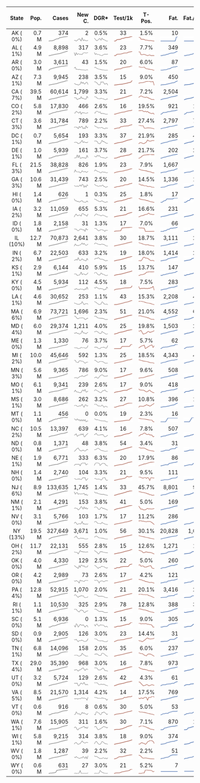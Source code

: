
<!-- Building Table Time:  2020-05-08T18:36:07.335806 -->


| State | Pop. | Cases | New C. | DGR* | Test/1k | T-Pos. | Fat. | Fat./1M  | CFR* |  GF* | GF-14day | Dbl.Days | CDD | As-Of Date | 
| :---: | ---: | ---: | ---: | :---: | :---: | :---: | ---: | ---:  | :---: |  :---: | :---: | :---: | ---: | :---: | 
| AK ( 0%)  | 0.7 M  | 374 <br><img src="/assets/images/covid/sparklines/AK_img_positive_20200508_1588977367.png"> | 2 <br><img src="/assets/images/covid/sparklines/AK_img_positiveIncrease_20200508_1588977367.png"> | 0.5% <br><img src="/assets/images/covid/sparklines/AK_img_dgr_4_20200508_1588977367.png"> | 33 <br><img src="/assets/images/covid/sparklines/AK_img_total_test_per_1k_20200508_1588977367.png"> | 1.5% <br><img src="/assets/images/covid/sparklines/AK_img_test_positivity_20200508_1588977368.png"> | 10 <br><img src="/assets/images/covid/sparklines/AK_img_death_20200508_1588977368.png"> | 14 <br><img src="/assets/images/covid/sparklines/AK_img_death_20200508_1588977368.png">  | 2.6% <br><img src="/assets/images/covid/sparklines/AK_img_cfr_4_20200508_1588977369.png"> |  1.4 <br><img src="/assets/images/covid/sparklines/AK_img_gfac_4_20200508_1588977368.png"> | 13.7 <br><img src="/assets/images/covid/sparklines/AK_img_gfac_14sum_20200508_1588977368.png"> | 143 <br><img src="/assets/images/covid/sparklines/AK_img_doubling_days_20200508_1588977368.png"> | 6   | 07-May | 
| AL ( 1%)  | 4.9 M  | 8,898 <br><img src="/assets/images/covid/sparklines/AL_img_positive_20200508_1588977369.png"> | 317 <br><img src="/assets/images/covid/sparklines/AL_img_positiveIncrease_20200508_1588977369.png"> | 3.6% <br><img src="/assets/images/covid/sparklines/AL_img_dgr_4_20200508_1588977369.png"> | 23 <br><img src="/assets/images/covid/sparklines/AL_img_total_test_per_1k_20200508_1588977369.png"> | 7.7% <br><img src="/assets/images/covid/sparklines/AL_img_test_positivity_20200508_1588977370.png"> | 349 <br><img src="/assets/images/covid/sparklines/AL_img_death_20200508_1588977370.png"> | 71 <br><img src="/assets/images/covid/sparklines/AL_img_death_20200508_1588977370.png">  | 3.9% <br><img src="/assets/images/covid/sparklines/AL_img_cfr_4_20200508_1588977371.png"> |  1.1 <br><img src="/assets/images/covid/sparklines/AL_img_gfac_4_20200508_1588977370.png"> | 18.9 <br><img src="/assets/images/covid/sparklines/AL_img_gfac_14sum_20200508_1588977370.png"> | 19 <br><img src="/assets/images/covid/sparklines/AL_img_doubling_days_20200508_1588977370.png"> | 0   | 07-May | 
| AR ( 0%)  | 3.0 M  | 3,611 <br><img src="/assets/images/covid/sparklines/AR_img_positive_20200508_1588977371.png"> | 43 <br><img src="/assets/images/covid/sparklines/AR_img_positiveIncrease_20200508_1588977371.png"> | 1.5% <br><img src="/assets/images/covid/sparklines/AR_img_dgr_4_20200508_1588977371.png"> | 20 <br><img src="/assets/images/covid/sparklines/AR_img_total_test_per_1k_20200508_1588977371.png"> | 6.0% <br><img src="/assets/images/covid/sparklines/AR_img_test_positivity_20200508_1588977372.png"> | 87 <br><img src="/assets/images/covid/sparklines/AR_img_death_20200508_1588977372.png"> | 29 <br><img src="/assets/images/covid/sparklines/AR_img_death_20200508_1588977372.png">  | 2.3% <br><img src="/assets/images/covid/sparklines/AR_img_cfr_4_20200508_1588977373.png"> |  1.1 <br><img src="/assets/images/covid/sparklines/AR_img_gfac_4_20200508_1588977372.png"> | 15.8 <br><img src="/assets/images/covid/sparklines/AR_img_gfac_14sum_20200508_1588977372.png"> | 48 <br><img src="/assets/images/covid/sparklines/AR_img_doubling_days_20200508_1588977373.png"> | 1   | 07-May | 
| AZ ( 1%)  | 7.3 M  | 9,945 <br><img src="/assets/images/covid/sparklines/AZ_img_positive_20200508_1588977373.png"> | 238 <br><img src="/assets/images/covid/sparklines/AZ_img_positiveIncrease_20200508_1588977373.png"> | 3.5% <br><img src="/assets/images/covid/sparklines/AZ_img_dgr_4_20200508_1588977373.png"> | 15 <br><img src="/assets/images/covid/sparklines/AZ_img_total_test_per_1k_20200508_1588977374.png"> | 9.0% <br><img src="/assets/images/covid/sparklines/AZ_img_test_positivity_20200508_1588977374.png"> | 450 <br><img src="/assets/images/covid/sparklines/AZ_img_death_20200508_1588977374.png"> | 62 <br><img src="/assets/images/covid/sparklines/AZ_img_death_20200508_1588977374.png">  | 4.4% <br><img src="/assets/images/covid/sparklines/AZ_img_cfr_4_20200508_1588977375.png"> |  0.9 <br><img src="/assets/images/covid/sparklines/AZ_img_gfac_4_20200508_1588977374.png"> | 14.9 <br><img src="/assets/images/covid/sparklines/AZ_img_gfac_14sum_20200508_1588977374.png"> | 20 <br><img src="/assets/images/covid/sparklines/AZ_img_doubling_days_20200508_1588977375.png"> | 1   | 07-May | 
| CA ( 7%)  | 39.5 M  | 60,614 <br><img src="/assets/images/covid/sparklines/CA_img_positive_20200508_1588977375.png"> | 1,799 <br><img src="/assets/images/covid/sparklines/CA_img_positiveIncrease_20200508_1588977375.png"> | 3.3% <br><img src="/assets/images/covid/sparklines/CA_img_dgr_4_20200508_1588977376.png"> | 21 <br><img src="/assets/images/covid/sparklines/CA_img_total_test_per_1k_20200508_1588977376.png"> | 7.2% <br><img src="/assets/images/covid/sparklines/CA_img_test_positivity_20200508_1588977376.png"> | 2,504 <br><img src="/assets/images/covid/sparklines/CA_img_death_20200508_1588977376.png"> | 63 <br><img src="/assets/images/covid/sparklines/CA_img_death_20200508_1588977376.png">  | 4.1% <br><img src="/assets/images/covid/sparklines/CA_img_cfr_4_20200508_1588977388.png"> |  1.1 <br><img src="/assets/images/covid/sparklines/CA_img_gfac_4_20200508_1588977376.png"> | 15.0 <br><img src="/assets/images/covid/sparklines/CA_img_gfac_14sum_20200508_1588977388.png"> | 21 <br><img src="/assets/images/covid/sparklines/CA_img_doubling_days_20200508_1588977388.png"> | 1   | 07-May | 
| CO ( 2%)  | 5.8 M  | 17,830 <br><img src="/assets/images/covid/sparklines/CO_img_positive_20200508_1588977388.png"> | 466 <br><img src="/assets/images/covid/sparklines/CO_img_positiveIncrease_20200508_1588977389.png"> | 2.6% <br><img src="/assets/images/covid/sparklines/CO_img_dgr_4_20200508_1588977389.png"> | 16 <br><img src="/assets/images/covid/sparklines/CO_img_total_test_per_1k_20200508_1588977389.png"> | 19.5% <br><img src="/assets/images/covid/sparklines/CO_img_test_positivity_20200508_1588977389.png"> | 921 <br><img src="/assets/images/covid/sparklines/CO_img_death_20200508_1588977389.png"> | 160 <br><img src="/assets/images/covid/sparklines/CO_img_death_20200508_1588977389.png">  | 5.1% <br><img src="/assets/images/covid/sparklines/CO_img_cfr_4_20200508_1588977390.png"> |  1.5 <br><img src="/assets/images/covid/sparklines/CO_img_gfac_4_20200508_1588977390.png"> | 36.5 <br><img src="/assets/images/covid/sparklines/CO_img_gfac_14sum_20200508_1588977390.png"> | 27 <br><img src="/assets/images/covid/sparklines/CO_img_doubling_days_20200508_1588977390.png"> | 0   | 06-May | 
| CT ( 3%)  | 3.6 M  | 31,784 <br><img src="/assets/images/covid/sparklines/CT_img_positive_20200508_1588977391.png"> | 789 <br><img src="/assets/images/covid/sparklines/CT_img_positiveIncrease_20200508_1588977391.png"> | 2.2% <br><img src="/assets/images/covid/sparklines/CT_img_dgr_4_20200508_1588977391.png"> | 33 <br><img src="/assets/images/covid/sparklines/CT_img_total_test_per_1k_20200508_1588977391.png"> | 27.4% <br><img src="/assets/images/covid/sparklines/CT_img_test_positivity_20200508_1588977391.png"> | 2,797 <br><img src="/assets/images/covid/sparklines/CT_img_death_20200508_1588977392.png"> | 785 <br><img src="/assets/images/covid/sparklines/CT_img_death_20200508_1588977392.png">  | 8.7% <br><img src="/assets/images/covid/sparklines/CT_img_cfr_4_20200508_1588977393.png"> |  1.2 <br><img src="/assets/images/covid/sparklines/CT_img_gfac_4_20200508_1588977392.png"> | 11.5 <br><img src="/assets/images/covid/sparklines/CT_img_gfac_14sum_20200508_1588977392.png"> | 31 <br><img src="/assets/images/covid/sparklines/CT_img_doubling_days_20200508_1588977392.png"> | 0   | 07-May | 
| DC ( 1%)  | 0.7 M  | 5,654 <br><img src="/assets/images/covid/sparklines/DC_img_positive_20200508_1588977393.png"> | 193 <br><img src="/assets/images/covid/sparklines/DC_img_positiveIncrease_20200508_1588977393.png"> | 3.3% <br><img src="/assets/images/covid/sparklines/DC_img_dgr_4_20200508_1588977393.png"> | 37 <br><img src="/assets/images/covid/sparklines/DC_img_total_test_per_1k_20200508_1588977393.png"> | 21.9% <br><img src="/assets/images/covid/sparklines/DC_img_test_positivity_20200508_1588977393.png"> | 285 <br><img src="/assets/images/covid/sparklines/DC_img_death_20200508_1588977394.png"> | 404 <br><img src="/assets/images/covid/sparklines/DC_img_death_20200508_1588977394.png">  | 5.0% <br><img src="/assets/images/covid/sparklines/DC_img_cfr_4_20200508_1588977394.png"> |  1.1 <br><img src="/assets/images/covid/sparklines/DC_img_gfac_4_20200508_1588977394.png"> | 15.8 <br><img src="/assets/images/covid/sparklines/DC_img_gfac_14sum_20200508_1588977394.png"> | 21 <br><img src="/assets/images/covid/sparklines/DC_img_doubling_days_20200508_1588977394.png"> | 0   | 06-May | 
| DE ( 1%)  | 1.0 M  | 5,939 <br><img src="/assets/images/covid/sparklines/DE_img_positive_20200508_1588977395.png"> | 161 <br><img src="/assets/images/covid/sparklines/DE_img_positiveIncrease_20200508_1588977395.png"> | 3.7% <br><img src="/assets/images/covid/sparklines/DE_img_dgr_4_20200508_1588977395.png"> | 28 <br><img src="/assets/images/covid/sparklines/DE_img_total_test_per_1k_20200508_1588977395.png"> | 21.7% <br><img src="/assets/images/covid/sparklines/DE_img_test_positivity_20200508_1588977395.png"> | 202 <br><img src="/assets/images/covid/sparklines/DE_img_death_20200508_1588977395.png"> | 207 <br><img src="/assets/images/covid/sparklines/DE_img_death_20200508_1588977395.png">  | 3.4% <br><img src="/assets/images/covid/sparklines/DE_img_cfr_4_20200508_1588977396.png"> |  1.7 <br><img src="/assets/images/covid/sparklines/DE_img_gfac_4_20200508_1588977396.png"> | 20.3 <br><img src="/assets/images/covid/sparklines/DE_img_gfac_14sum_20200508_1588977396.png"> | 19 <br><img src="/assets/images/covid/sparklines/DE_img_doubling_days_20200508_1588977396.png"> | 1   | 06-May | 
| FL ( 3%)  | 21.5 M  | 38,828 <br><img src="/assets/images/covid/sparklines/FL_img_positive_20200508_1588977397.png"> | 826 <br><img src="/assets/images/covid/sparklines/FL_img_positiveIncrease_20200508_1588977397.png"> | 1.9% <br><img src="/assets/images/covid/sparklines/FL_img_dgr_4_20200508_1588977397.png"> | 23 <br><img src="/assets/images/covid/sparklines/FL_img_total_test_per_1k_20200508_1588977397.png"> | 7.9% <br><img src="/assets/images/covid/sparklines/FL_img_test_positivity_20200508_1588977397.png"> | 1,667 <br><img src="/assets/images/covid/sparklines/FL_img_death_20200508_1588977397.png"> | 78 <br><img src="/assets/images/covid/sparklines/FL_img_death_20200508_1588977397.png">  | 4.2% <br><img src="/assets/images/covid/sparklines/FL_img_cfr_4_20200508_1588977398.png"> |  1.2 <br><img src="/assets/images/covid/sparklines/FL_img_gfac_4_20200508_1588977398.png"> | 15.8 <br><img src="/assets/images/covid/sparklines/FL_img_gfac_14sum_20200508_1588977398.png"> | 37 <br><img src="/assets/images/covid/sparklines/FL_img_doubling_days_20200508_1588977398.png"> | 0   | 07-May | 
| GA ( 3%)  | 10.6 M  | 31,439 <br><img src="/assets/images/covid/sparklines/GA_img_positive_20200508_1588977399.png"> | 743 <br><img src="/assets/images/covid/sparklines/GA_img_positiveIncrease_20200508_1588977399.png"> | 2.5% <br><img src="/assets/images/covid/sparklines/GA_img_dgr_4_20200508_1588977399.png"> | 20 <br><img src="/assets/images/covid/sparklines/GA_img_total_test_per_1k_20200508_1588977399.png"> | 14.5% <br><img src="/assets/images/covid/sparklines/GA_img_test_positivity_20200508_1588977399.png"> | 1,336 <br><img src="/assets/images/covid/sparklines/GA_img_death_20200508_1588977399.png"> | 126 <br><img src="/assets/images/covid/sparklines/GA_img_death_20200508_1588977399.png">  | 4.2% <br><img src="/assets/images/covid/sparklines/GA_img_cfr_4_20200508_1588977400.png"> |  1.4 <br><img src="/assets/images/covid/sparklines/GA_img_gfac_4_20200508_1588977400.png"> | 16.3 <br><img src="/assets/images/covid/sparklines/GA_img_gfac_14sum_20200508_1588977400.png"> | 28 <br><img src="/assets/images/covid/sparklines/GA_img_doubling_days_20200508_1588977400.png"> | 1   | 07-May | 
| HI ( 0%)  | 1.4 M  | 626 <br><img src="/assets/images/covid/sparklines/HI_img_positive_20200508_1588977401.png"> | 1 <br><img src="/assets/images/covid/sparklines/HI_img_positiveIncrease_20200508_1588977401.png"> | 0.3% <br><img src="/assets/images/covid/sparklines/HI_img_dgr_4_20200508_1588977401.png"> | 25 <br><img src="/assets/images/covid/sparklines/HI_img_total_test_per_1k_20200508_1588977401.png"> | 1.8% <br><img src="/assets/images/covid/sparklines/HI_img_test_positivity_20200508_1588977401.png"> | 17 <br><img src="/assets/images/covid/sparklines/HI_img_death_20200508_1588977401.png"> | 12 <br><img src="/assets/images/covid/sparklines/HI_img_death_20200508_1588977401.png">  | 2.7% <br><img src="/assets/images/covid/sparklines/HI_img_cfr_4_20200508_1588977402.png"> |  1.4 <br><img src="/assets/images/covid/sparklines/HI_img_gfac_4_20200508_1588977402.png"> | 11.1 <br><img src="/assets/images/covid/sparklines/HI_img_gfac_14sum_20200508_1588977402.png"> | 244 <br><img src="/assets/images/covid/sparklines/HI_img_doubling_days_20200508_1588977402.png"> | 14   | 06-May | 
| IA ( 2%)  | 3.2 M  | 11,059 <br><img src="/assets/images/covid/sparklines/IA_img_positive_20200508_1588977403.png"> | 655 <br><img src="/assets/images/covid/sparklines/IA_img_positiveIncrease_20200508_1588977403.png"> | 5.3% <br><img src="/assets/images/covid/sparklines/IA_img_dgr_4_20200508_1588977403.png"> | 21 <br><img src="/assets/images/covid/sparklines/IA_img_total_test_per_1k_20200508_1588977403.png"> | 16.6% <br><img src="/assets/images/covid/sparklines/IA_img_test_positivity_20200508_1588977403.png"> | 231 <br><img src="/assets/images/covid/sparklines/IA_img_death_20200508_1588977403.png"> | 73 <br><img src="/assets/images/covid/sparklines/IA_img_death_20200508_1588977403.png">  | 2.1% <br><img src="/assets/images/covid/sparklines/IA_img_cfr_4_20200508_1588977404.png"> |  1.4 <br><img src="/assets/images/covid/sparklines/IA_img_gfac_4_20200508_1588977404.png"> | 17.3 <br><img src="/assets/images/covid/sparklines/IA_img_gfac_14sum_20200508_1588977404.png"> | 13 <br><img src="/assets/images/covid/sparklines/IA_img_doubling_days_20200508_1588977404.png"> | 0   | 06-May | 
| ID ( 0%)  | 1.8 M  | 2,158 <br><img src="/assets/images/covid/sparklines/ID_img_positive_20200508_1588977404.png"> | 31 <br><img src="/assets/images/covid/sparklines/ID_img_positiveIncrease_20200508_1588977405.png"> | 1.3% <br><img src="/assets/images/covid/sparklines/ID_img_dgr_4_20200508_1588977405.png"> | 17 <br><img src="/assets/images/covid/sparklines/ID_img_total_test_per_1k_20200508_1588977405.png"> | 7.0% <br><img src="/assets/images/covid/sparklines/ID_img_test_positivity_20200508_1588977405.png"> | 66 <br><img src="/assets/images/covid/sparklines/ID_img_death_20200508_1588977405.png"> | 37 <br><img src="/assets/images/covid/sparklines/ID_img_death_20200508_1588977405.png">  | 3.1% <br><img src="/assets/images/covid/sparklines/ID_img_cfr_4_20200508_1588977406.png"> |  1.0 <br><img src="/assets/images/covid/sparklines/ID_img_gfac_4_20200508_1588977406.png"> | 16.5 <br><img src="/assets/images/covid/sparklines/ID_img_gfac_14sum_20200508_1588977406.png"> | 53 <br><img src="/assets/images/covid/sparklines/ID_img_doubling_days_20200508_1588977406.png"> | 0   | 06-May | 
| IL (10%)  | 12.7 M  | 70,873 <br><img src="/assets/images/covid/sparklines/IL_img_positive_20200508_1588977407.png"> | 2,641 <br><img src="/assets/images/covid/sparklines/IL_img_positiveIncrease_20200508_1588977407.png"> | 3.8% <br><img src="/assets/images/covid/sparklines/IL_img_dgr_4_20200508_1588977407.png"> | 30 <br><img src="/assets/images/covid/sparklines/IL_img_total_test_per_1k_20200508_1588977407.png"> | 18.7% <br><img src="/assets/images/covid/sparklines/IL_img_test_positivity_20200508_1588977407.png"> | 3,111 <br><img src="/assets/images/covid/sparklines/IL_img_death_20200508_1588977408.png"> | 246 <br><img src="/assets/images/covid/sparklines/IL_img_death_20200508_1588977408.png">  | 4.3% <br><img src="/assets/images/covid/sparklines/IL_img_cfr_4_20200508_1588977409.png"> |  1.1 <br><img src="/assets/images/covid/sparklines/IL_img_gfac_4_20200508_1588977408.png"> | 14.6 <br><img src="/assets/images/covid/sparklines/IL_img_gfac_14sum_20200508_1588977408.png"> | 18 <br><img src="/assets/images/covid/sparklines/IL_img_doubling_days_20200508_1588977408.png"> | 0   | 07-May | 
| IN ( 2%)  | 6.7 M  | 22,503 <br><img src="/assets/images/covid/sparklines/IN_img_positive_20200508_1588977409.png"> | 633 <br><img src="/assets/images/covid/sparklines/IN_img_positiveIncrease_20200508_1588977409.png"> | 3.2% <br><img src="/assets/images/covid/sparklines/IN_img_dgr_4_20200508_1588977409.png"> | 19 <br><img src="/assets/images/covid/sparklines/IN_img_total_test_per_1k_20200508_1588977409.png"> | 18.0% <br><img src="/assets/images/covid/sparklines/IN_img_test_positivity_20200508_1588977409.png"> | 1,414 <br><img src="/assets/images/covid/sparklines/IN_img_death_20200508_1588977410.png"> | 210 <br><img src="/assets/images/covid/sparklines/IN_img_death_20200508_1588977410.png">  | 6.3% <br><img src="/assets/images/covid/sparklines/IN_img_cfr_4_20200508_1588977411.png"> |  1.0 <br><img src="/assets/images/covid/sparklines/IN_img_gfac_4_20200508_1588977410.png"> | 14.8 <br><img src="/assets/images/covid/sparklines/IN_img_gfac_14sum_20200508_1588977410.png"> | 22 <br><img src="/assets/images/covid/sparklines/IN_img_doubling_days_20200508_1588977410.png"> | 1   | 07-May | 
| KS ( 1%)  | 2.9 M  | 6,144 <br><img src="/assets/images/covid/sparklines/KS_img_positive_20200508_1588977411.png"> | 410 <br><img src="/assets/images/covid/sparklines/KS_img_positiveIncrease_20200508_1588977411.png"> | 5.9% <br><img src="/assets/images/covid/sparklines/KS_img_dgr_4_20200508_1588977411.png"> | 15 <br><img src="/assets/images/covid/sparklines/KS_img_total_test_per_1k_20200508_1588977411.png"> | 13.7% <br><img src="/assets/images/covid/sparklines/KS_img_test_positivity_20200508_1588977411.png"> | 147 <br><img src="/assets/images/covid/sparklines/KS_img_death_20200508_1588977412.png"> | 50 <br><img src="/assets/images/covid/sparklines/KS_img_death_20200508_1588977412.png">  | 2.5% <br><img src="/assets/images/covid/sparklines/KS_img_cfr_4_20200508_1588977413.png"> |  1.3 <br><img src="/assets/images/covid/sparklines/KS_img_gfac_4_20200508_1588977412.png"> | 16.9 <br><img src="/assets/images/covid/sparklines/KS_img_gfac_14sum_20200508_1588977412.png"> | 12 <br><img src="/assets/images/covid/sparklines/KS_img_doubling_days_20200508_1588977412.png"> | 0   | 07-May | 
| KY ( 0%)  | 4.5 M  | 5,934 <br><img src="/assets/images/covid/sparklines/KY_img_positive_20200508_1588977413.png"> | 112 <br><img src="/assets/images/covid/sparklines/KY_img_positiveIncrease_20200508_1588977413.png"> | 4.5% <br><img src="/assets/images/covid/sparklines/KY_img_dgr_4_20200508_1588977413.png"> | 18 <br><img src="/assets/images/covid/sparklines/KY_img_total_test_per_1k_20200508_1588977413.png"> | 7.5% <br><img src="/assets/images/covid/sparklines/KY_img_test_positivity_20200508_1588977413.png"> | 283 <br><img src="/assets/images/covid/sparklines/KY_img_death_20200508_1588977414.png"> | 63 <br><img src="/assets/images/covid/sparklines/KY_img_death_20200508_1588977414.png">  | 4.8% <br><img src="/assets/images/covid/sparklines/KY_img_cfr_4_20200508_1588977415.png"> |  1.6 <br><img src="/assets/images/covid/sparklines/KY_img_gfac_4_20200508_1588977414.png"> | 17.8 <br><img src="/assets/images/covid/sparklines/KY_img_gfac_14sum_20200508_1588977414.png"> | 15 <br><img src="/assets/images/covid/sparklines/KY_img_doubling_days_20200508_1588977414.png"> | 1   | 06-May | 
| LA ( 1%)  | 4.6 M  | 30,652 <br><img src="/assets/images/covid/sparklines/LA_img_positive_20200508_1588977415.png"> | 253 <br><img src="/assets/images/covid/sparklines/LA_img_positiveIncrease_20200508_1588977415.png"> | 1.1% <br><img src="/assets/images/covid/sparklines/LA_img_dgr_4_20200508_1588977415.png"> | 43 <br><img src="/assets/images/covid/sparklines/LA_img_total_test_per_1k_20200508_1588977415.png"> | 15.3% <br><img src="/assets/images/covid/sparklines/LA_img_test_positivity_20200508_1588977415.png"> | 2,208 <br><img src="/assets/images/covid/sparklines/LA_img_death_20200508_1588977416.png"> | 475 <br><img src="/assets/images/covid/sparklines/LA_img_death_20200508_1588977416.png">  | 7.0% <br><img src="/assets/images/covid/sparklines/LA_img_cfr_4_20200508_1588977417.png"> |  0.9 <br><img src="/assets/images/covid/sparklines/LA_img_gfac_4_20200508_1588977416.png"> | 14.9 <br><img src="/assets/images/covid/sparklines/LA_img_gfac_14sum_20200508_1588977416.png"> | 65 <br><img src="/assets/images/covid/sparklines/LA_img_doubling_days_20200508_1588977416.png"> | 1   | 07-May | 
| MA ( 6%)  | 6.9 M  | 73,721 <br><img src="/assets/images/covid/sparklines/MA_img_positive_20200508_1588977417.png"> | 1,696 <br><img src="/assets/images/covid/sparklines/MA_img_positiveIncrease_20200508_1588977417.png"> | 2.3% <br><img src="/assets/images/covid/sparklines/MA_img_dgr_4_20200508_1588977417.png"> | 51 <br><img src="/assets/images/covid/sparklines/MA_img_total_test_per_1k_20200508_1588977417.png"> | 21.0% <br><img src="/assets/images/covid/sparklines/MA_img_test_positivity_20200508_1588977417.png"> | 4,552 <br><img src="/assets/images/covid/sparklines/MA_img_death_20200508_1588977418.png"> | 655 <br><img src="/assets/images/covid/sparklines/MA_img_death_20200508_1588977418.png">  | 6.1% <br><img src="/assets/images/covid/sparklines/MA_img_cfr_4_20200508_1588977419.png"> |  1.1 <br><img src="/assets/images/covid/sparklines/MA_img_gfac_4_20200508_1588977418.png"> | 14.1 <br><img src="/assets/images/covid/sparklines/MA_img_gfac_14sum_20200508_1588977418.png"> | 30 <br><img src="/assets/images/covid/sparklines/MA_img_doubling_days_20200508_1588977418.png"> | 1   | 07-May | 
| MD ( 4%)  | 6.0 M  | 29,374 <br><img src="/assets/images/covid/sparklines/MD_img_positive_20200508_1588977419.png"> | 1,211 <br><img src="/assets/images/covid/sparklines/MD_img_positiveIncrease_20200508_1588977419.png"> | 4.0% <br><img src="/assets/images/covid/sparklines/MD_img_dgr_4_20200508_1588977419.png"> | 25 <br><img src="/assets/images/covid/sparklines/MD_img_total_test_per_1k_20200508_1588977419.png"> | 19.8% <br><img src="/assets/images/covid/sparklines/MD_img_test_positivity_20200508_1588977419.png"> | 1,503 <br><img src="/assets/images/covid/sparklines/MD_img_death_20200508_1588977420.png"> | 249 <br><img src="/assets/images/covid/sparklines/MD_img_death_20200508_1588977420.png">  | 5.1% <br><img src="/assets/images/covid/sparklines/MD_img_cfr_4_20200508_1588977421.png"> |  1.1 <br><img src="/assets/images/covid/sparklines/MD_img_gfac_4_20200508_1588977420.png"> | 15.2 <br><img src="/assets/images/covid/sparklines/MD_img_gfac_14sum_20200508_1588977420.png"> | 17 <br><img src="/assets/images/covid/sparklines/MD_img_doubling_days_20200508_1588977420.png"> | 0   | 07-May | 
| ME ( 0%)  | 1.3 M  | 1,330 <br><img src="/assets/images/covid/sparklines/ME_img_positive_20200508_1588977421.png"> | 76 <br><img src="/assets/images/covid/sparklines/ME_img_positiveIncrease_20200508_1588977421.png"> | 3.7% <br><img src="/assets/images/covid/sparklines/ME_img_dgr_4_20200508_1588977421.png"> | 17 <br><img src="/assets/images/covid/sparklines/ME_img_total_test_per_1k_20200508_1588977421.png"> | 5.7% <br><img src="/assets/images/covid/sparklines/ME_img_test_positivity_20200508_1588977421.png"> | 62 <br><img src="/assets/images/covid/sparklines/ME_img_death_20200508_1588977422.png"> | 46 <br><img src="/assets/images/covid/sparklines/ME_img_death_20200508_1588977422.png">  | 4.8% <br><img src="/assets/images/covid/sparklines/ME_img_cfr_4_20200508_1588977423.png"> |  1.8 <br><img src="/assets/images/covid/sparklines/ME_img_gfac_4_20200508_1588977422.png"> | 16.7 <br><img src="/assets/images/covid/sparklines/ME_img_gfac_14sum_20200508_1588977422.png"> | 19 <br><img src="/assets/images/covid/sparklines/ME_img_doubling_days_20200508_1588977422.png"> | 0   | 07-May | 
| MI ( 2%)  | 10.0 M  | 45,646 <br><img src="/assets/images/covid/sparklines/MI_img_positive_20200508_1588977423.png"> | 592 <br><img src="/assets/images/covid/sparklines/MI_img_positiveIncrease_20200508_1588977423.png"> | 1.3% <br><img src="/assets/images/covid/sparklines/MI_img_dgr_4_20200508_1588977423.png"> | 25 <br><img src="/assets/images/covid/sparklines/MI_img_total_test_per_1k_20200508_1588977423.png"> | 18.5% <br><img src="/assets/images/covid/sparklines/MI_img_test_positivity_20200508_1588977423.png"> | 4,343 <br><img src="/assets/images/covid/sparklines/MI_img_death_20200508_1588977424.png"> | 435 <br><img src="/assets/images/covid/sparklines/MI_img_death_20200508_1588977424.png">  | 9.4% <br><img src="/assets/images/covid/sparklines/MI_img_cfr_4_20200508_1588977425.png"> |  1.2 <br><img src="/assets/images/covid/sparklines/MI_img_gfac_4_20200508_1588977424.png"> | 15.2 <br><img src="/assets/images/covid/sparklines/MI_img_gfac_14sum_20200508_1588977424.png"> | 53 <br><img src="/assets/images/covid/sparklines/MI_img_doubling_days_20200508_1588977424.png"> | 1   | 07-May | 
| MN ( 3%)  | 5.6 M  | 9,365 <br><img src="/assets/images/covid/sparklines/MN_img_positive_20200508_1588977425.png"> | 786 <br><img src="/assets/images/covid/sparklines/MN_img_positiveIncrease_20200508_1588977425.png"> | 9.0% <br><img src="/assets/images/covid/sparklines/MN_img_dgr_4_20200508_1588977425.png"> | 17 <br><img src="/assets/images/covid/sparklines/MN_img_total_test_per_1k_20200508_1588977425.png"> | 9.6% <br><img src="/assets/images/covid/sparklines/MN_img_test_positivity_20200508_1588977425.png"> | 508 <br><img src="/assets/images/covid/sparklines/MN_img_death_20200508_1588977426.png"> | 90 <br><img src="/assets/images/covid/sparklines/MN_img_death_20200508_1588977426.png">  | 5.7% <br><img src="/assets/images/covid/sparklines/MN_img_cfr_4_20200508_1588977427.png"> |  1.1 <br><img src="/assets/images/covid/sparklines/MN_img_gfac_4_20200508_1588977426.png"> | 16.0 <br><img src="/assets/images/covid/sparklines/MN_img_gfac_14sum_20200508_1588977426.png"> | 8 <br><img src="/assets/images/covid/sparklines/MN_img_doubling_days_20200508_1588977426.png"> | 0   | 06-May | 
| MO ( 1%)  | 6.1 M  | 9,341 <br><img src="/assets/images/covid/sparklines/MO_img_positive_20200508_1588977427.png"> | 239 <br><img src="/assets/images/covid/sparklines/MO_img_positiveIncrease_20200508_1588977427.png"> | 2.6% <br><img src="/assets/images/covid/sparklines/MO_img_dgr_4_20200508_1588977427.png"> | 17 <br><img src="/assets/images/covid/sparklines/MO_img_total_test_per_1k_20200508_1588977427.png"> | 9.0% <br><img src="/assets/images/covid/sparklines/MO_img_test_positivity_20200508_1588977427.png"> | 418 <br><img src="/assets/images/covid/sparklines/MO_img_death_20200508_1588977428.png"> | 68 <br><img src="/assets/images/covid/sparklines/MO_img_death_20200508_1588977428.png">  | 4.3% <br><img src="/assets/images/covid/sparklines/MO_img_cfr_4_20200508_1588977429.png"> |  1.1 <br><img src="/assets/images/covid/sparklines/MO_img_gfac_4_20200508_1588977428.png"> | 15.2 <br><img src="/assets/images/covid/sparklines/MO_img_gfac_14sum_20200508_1588977428.png"> | 27 <br><img src="/assets/images/covid/sparklines/MO_img_doubling_days_20200508_1588977428.png"> | 0   | 07-May | 
| MS ( 1%)  | 3.0 M  | 8,686 <br><img src="/assets/images/covid/sparklines/MS_img_positive_20200508_1588977429.png"> | 262 <br><img src="/assets/images/covid/sparklines/MS_img_positiveIncrease_20200508_1588977429.png"> | 3.2% <br><img src="/assets/images/covid/sparklines/MS_img_dgr_4_20200508_1588977429.png"> | 27 <br><img src="/assets/images/covid/sparklines/MS_img_total_test_per_1k_20200508_1588977429.png"> | 10.8% <br><img src="/assets/images/covid/sparklines/MS_img_test_positivity_20200508_1588977430.png"> | 396 <br><img src="/assets/images/covid/sparklines/MS_img_death_20200508_1588977430.png"> | 133 <br><img src="/assets/images/covid/sparklines/MS_img_death_20200508_1588977430.png">  | 4.3% <br><img src="/assets/images/covid/sparklines/MS_img_cfr_4_20200508_1588977431.png"> |  1.1 <br><img src="/assets/images/covid/sparklines/MS_img_gfac_4_20200508_1588977430.png"> | 15.6 <br><img src="/assets/images/covid/sparklines/MS_img_gfac_14sum_20200508_1588977430.png"> | 21 <br><img src="/assets/images/covid/sparklines/MS_img_doubling_days_20200508_1588977431.png"> | 0   | 06-May | 
| MT ( 0%)  | 1.1 M  | 456 <br><img src="/assets/images/covid/sparklines/MT_img_positive_20200508_1588977431.png"> | 0 <br><img src="/assets/images/covid/sparklines/MT_img_positiveIncrease_20200508_1588977431.png"> | 0.0% <br><img src="/assets/images/covid/sparklines/MT_img_dgr_4_20200508_1588977432.png"> | 19 <br><img src="/assets/images/covid/sparklines/MT_img_total_test_per_1k_20200508_1588977432.png"> | 2.3% <br><img src="/assets/images/covid/sparklines/MT_img_test_positivity_20200508_1588977432.png"> | 16 <br><img src="/assets/images/covid/sparklines/MT_img_death_20200508_1588977432.png"> | 15 <br><img src="/assets/images/covid/sparklines/MT_img_death_20200508_1588977432.png">  | 3.5% <br><img src="/assets/images/covid/sparklines/MT_img_cfr_4_20200508_1588977433.png"> |  -0.1 <br><img src="/assets/images/covid/sparklines/MT_img_gfac_4_20200508_1588977432.png"> | 8.3 <br><img src="/assets/images/covid/sparklines/MT_img_gfac_14sum_20200508_1588977433.png"> | 2,351 <br><img src="/assets/images/covid/sparklines/MT_img_doubling_days_20200508_1588977433.png"> | 18   | 07-May | 
| NC ( 2%)  | 10.5 M  | 13,397 <br><img src="/assets/images/covid/sparklines/NC_img_positive_20200508_1588977433.png"> | 639 <br><img src="/assets/images/covid/sparklines/NC_img_positiveIncrease_20200508_1588977434.png"> | 4.1% <br><img src="/assets/images/covid/sparklines/NC_img_dgr_4_20200508_1588977434.png"> | 16 <br><img src="/assets/images/covid/sparklines/NC_img_total_test_per_1k_20200508_1588977434.png"> | 7.8% <br><img src="/assets/images/covid/sparklines/NC_img_test_positivity_20200508_1588977434.png"> | 507 <br><img src="/assets/images/covid/sparklines/NC_img_death_20200508_1588977434.png"> | 48 <br><img src="/assets/images/covid/sparklines/NC_img_death_20200508_1588977434.png">  | 3.7% <br><img src="/assets/images/covid/sparklines/NC_img_cfr_4_20200508_1588977435.png"> |  1.3 <br><img src="/assets/images/covid/sparklines/NC_img_gfac_4_20200508_1588977434.png"> | 16.2 <br><img src="/assets/images/covid/sparklines/NC_img_gfac_14sum_20200508_1588977435.png"> | 17 <br><img src="/assets/images/covid/sparklines/NC_img_doubling_days_20200508_1588977435.png"> | 0   | 07-May | 
| ND ( 0%)  | 0.8 M  | 1,371 <br><img src="/assets/images/covid/sparklines/ND_img_positive_20200508_1588977435.png"> | 48 <br><img src="/assets/images/covid/sparklines/ND_img_positiveIncrease_20200508_1588977436.png"> | 3.8% <br><img src="/assets/images/covid/sparklines/ND_img_dgr_4_20200508_1588977436.png"> | 54 <br><img src="/assets/images/covid/sparklines/ND_img_total_test_per_1k_20200508_1588977436.png"> | 3.4% <br><img src="/assets/images/covid/sparklines/ND_img_test_positivity_20200508_1588977436.png"> | 31 <br><img src="/assets/images/covid/sparklines/ND_img_death_20200508_1588977436.png"> | 41 <br><img src="/assets/images/covid/sparklines/ND_img_death_20200508_1588977436.png">  | 2.2% <br><img src="/assets/images/covid/sparklines/ND_img_cfr_4_20200508_1588977438.png"> |  1.0 <br><img src="/assets/images/covid/sparklines/ND_img_gfac_4_20200508_1588977437.png"> | 15.0 <br><img src="/assets/images/covid/sparklines/ND_img_gfac_14sum_20200508_1588977437.png"> | 18 <br><img src="/assets/images/covid/sparklines/ND_img_doubling_days_20200508_1588977437.png"> | 1   | 07-May | 
| NE ( 1%)  | 1.9 M  | 6,771 <br><img src="/assets/images/covid/sparklines/NE_img_positive_20200508_1588977438.png"> | 333 <br><img src="/assets/images/covid/sparklines/NE_img_positiveIncrease_20200508_1588977438.png"> | 6.3% <br><img src="/assets/images/covid/sparklines/NE_img_dgr_4_20200508_1588977438.png"> | 20 <br><img src="/assets/images/covid/sparklines/NE_img_total_test_per_1k_20200508_1588977438.png"> | 17.9% <br><img src="/assets/images/covid/sparklines/NE_img_test_positivity_20200508_1588977439.png"> | 86 <br><img src="/assets/images/covid/sparklines/NE_img_death_20200508_1588977439.png"> | 44 <br><img src="/assets/images/covid/sparklines/NE_img_death_20200508_1588977439.png">  | 1.3% <br><img src="/assets/images/covid/sparklines/NE_img_cfr_4_20200508_1588977440.png"> |  1.4 <br><img src="/assets/images/covid/sparklines/NE_img_gfac_4_20200508_1588977439.png"> | 40.3 <br><img src="/assets/images/covid/sparklines/NE_img_gfac_14sum_20200508_1588977439.png"> | 11 <br><img src="/assets/images/covid/sparklines/NE_img_doubling_days_20200508_1588977439.png"> | 1   | 06-May | 
| NH ( 0%)  | 1.4 M  | 2,740 <br><img src="/assets/images/covid/sparklines/NH_img_positive_20200508_1588977440.png"> | 104 <br><img src="/assets/images/covid/sparklines/NH_img_positiveIncrease_20200508_1588977440.png"> | 3.3% <br><img src="/assets/images/covid/sparklines/NH_img_dgr_4_20200508_1588977440.png"> | 21 <br><img src="/assets/images/covid/sparklines/NH_img_total_test_per_1k_20200508_1588977441.png"> | 9.5% <br><img src="/assets/images/covid/sparklines/NH_img_test_positivity_20200508_1588977441.png"> | 111 <br><img src="/assets/images/covid/sparklines/NH_img_death_20200508_1588977441.png"> | 82 <br><img src="/assets/images/covid/sparklines/NH_img_death_20200508_1588977441.png">  | 3.7% <br><img src="/assets/images/covid/sparklines/NH_img_cfr_4_20200508_1588977442.png"> |  1.5 <br><img src="/assets/images/covid/sparklines/NH_img_gfac_4_20200508_1588977441.png"> | 14.7 <br><img src="/assets/images/covid/sparklines/NH_img_gfac_14sum_20200508_1588977441.png"> | 21 <br><img src="/assets/images/covid/sparklines/NH_img_doubling_days_20200508_1588977442.png"> | 0   | 06-May | 
| NJ ( 6%)  | 8.9 M  | 133,635 <br><img src="/assets/images/covid/sparklines/NJ_img_positive_20200508_1588977442.png"> | 1,745 <br><img src="/assets/images/covid/sparklines/NJ_img_positiveIncrease_20200508_1588977442.png"> | 1.4% <br><img src="/assets/images/covid/sparklines/NJ_img_dgr_4_20200508_1588977443.png"> | 33 <br><img src="/assets/images/covid/sparklines/NJ_img_total_test_per_1k_20200508_1588977443.png"> | 45.7% <br><img src="/assets/images/covid/sparklines/NJ_img_test_positivity_20200508_1588977443.png"> | 8,801 <br><img src="/assets/images/covid/sparklines/NJ_img_death_20200508_1588977443.png"> | 991 <br><img src="/assets/images/covid/sparklines/NJ_img_death_20200508_1588977443.png">  | 6.4% <br><img src="/assets/images/covid/sparklines/NJ_img_cfr_4_20200508_1588977444.png"> |  1.1 <br><img src="/assets/images/covid/sparklines/NJ_img_gfac_4_20200508_1588977443.png"> | 14.0 <br><img src="/assets/images/covid/sparklines/NJ_img_gfac_14sum_20200508_1588977444.png"> | 49 <br><img src="/assets/images/covid/sparklines/NJ_img_doubling_days_20200508_1588977444.png"> | 0   | 07-May | 
| NM ( 1%)  | 2.1 M  | 4,291 <br><img src="/assets/images/covid/sparklines/NM_img_positive_20200508_1588977444.png"> | 153 <br><img src="/assets/images/covid/sparklines/NM_img_positiveIncrease_20200508_1588977445.png"> | 3.8% <br><img src="/assets/images/covid/sparklines/NM_img_dgr_4_20200508_1588977445.png"> | 41 <br><img src="/assets/images/covid/sparklines/NM_img_total_test_per_1k_20200508_1588977445.png"> | 5.0% <br><img src="/assets/images/covid/sparklines/NM_img_test_positivity_20200508_1588977445.png"> | 169 <br><img src="/assets/images/covid/sparklines/NM_img_death_20200508_1588977445.png"> | 81 <br><img src="/assets/images/covid/sparklines/NM_img_death_20200508_1588977445.png">  | 3.9% <br><img src="/assets/images/covid/sparklines/NM_img_cfr_4_20200508_1588977446.png"> |  1.2 <br><img src="/assets/images/covid/sparklines/NM_img_gfac_4_20200508_1588977445.png"> | 15.9 <br><img src="/assets/images/covid/sparklines/NM_img_gfac_14sum_20200508_1588977446.png"> | 18 <br><img src="/assets/images/covid/sparklines/NM_img_doubling_days_20200508_1588977446.png"> | 0   | 06-May | 
| NV ( 0%)  | 3.1 M  | 5,766 <br><img src="/assets/images/covid/sparklines/NV_img_positive_20200508_1588977446.png"> | 103 <br><img src="/assets/images/covid/sparklines/NV_img_positiveIncrease_20200508_1588977447.png"> | 1.7% <br><img src="/assets/images/covid/sparklines/NV_img_dgr_4_20200508_1588977447.png"> | 17 <br><img src="/assets/images/covid/sparklines/NV_img_total_test_per_1k_20200508_1588977447.png"> | 11.2% <br><img src="/assets/images/covid/sparklines/NV_img_test_positivity_20200508_1588977447.png"> | 286 <br><img src="/assets/images/covid/sparklines/NV_img_death_20200508_1588977447.png"> | 93 <br><img src="/assets/images/covid/sparklines/NV_img_death_20200508_1588977447.png">  | 4.9% <br><img src="/assets/images/covid/sparklines/NV_img_cfr_4_20200508_1588977448.png"> |  1.2 <br><img src="/assets/images/covid/sparklines/NV_img_gfac_4_20200508_1588977447.png"> | 15.4 <br><img src="/assets/images/covid/sparklines/NV_img_gfac_14sum_20200508_1588977448.png"> | 41 <br><img src="/assets/images/covid/sparklines/NV_img_doubling_days_20200508_1588977448.png"> | 0   | 07-May | 
| NY (13%)  | 19.5 M  | 327,649 <br><img src="/assets/images/covid/sparklines/NY_img_positive_20200508_1588977448.png"> | 3,671 <br><img src="/assets/images/covid/sparklines/NY_img_positiveIncrease_20200508_1588977449.png"> | 1.0% <br><img src="/assets/images/covid/sparklines/NY_img_dgr_4_20200508_1588977449.png"> | 56 <br><img src="/assets/images/covid/sparklines/NY_img_total_test_per_1k_20200508_1588977449.png"> | 30.1% <br><img src="/assets/images/covid/sparklines/NY_img_test_positivity_20200508_1588977449.png"> | 20,828 <br><img src="/assets/images/covid/sparklines/NY_img_death_20200508_1588977449.png"> | 1,071 <br><img src="/assets/images/covid/sparklines/NY_img_death_20200508_1588977449.png">  | 6.2% <br><img src="/assets/images/covid/sparklines/NY_img_cfr_4_20200508_1588977450.png"> |  1.1 <br><img src="/assets/images/covid/sparklines/NY_img_gfac_4_20200508_1588977450.png"> | 14.0 <br><img src="/assets/images/covid/sparklines/NY_img_gfac_14sum_20200508_1588977450.png"> | 69 <br><img src="/assets/images/covid/sparklines/NY_img_doubling_days_20200508_1588977450.png"> | 0   | 07-May | 
| OH ( 2%)  | 11.7 M  | 22,131 <br><img src="/assets/images/covid/sparklines/OH_img_positive_20200508_1588977451.png"> | 555 <br><img src="/assets/images/covid/sparklines/OH_img_positiveIncrease_20200508_1588977451.png"> | 2.8% <br><img src="/assets/images/covid/sparklines/OH_img_dgr_4_20200508_1588977451.png"> | 15 <br><img src="/assets/images/covid/sparklines/OH_img_total_test_per_1k_20200508_1588977451.png"> | 12.6% <br><img src="/assets/images/covid/sparklines/OH_img_test_positivity_20200508_1588977451.png"> | 1,271 <br><img src="/assets/images/covid/sparklines/OH_img_death_20200508_1588977452.png"> | 109 <br><img src="/assets/images/covid/sparklines/OH_img_death_20200508_1588977452.png">  | 5.6% <br><img src="/assets/images/covid/sparklines/OH_img_cfr_4_20200508_1588977453.png"> |  1.0 <br><img src="/assets/images/covid/sparklines/OH_img_gfac_4_20200508_1588977452.png"> | 10.5 <br><img src="/assets/images/covid/sparklines/OH_img_gfac_14sum_20200508_1588977452.png"> | 25 <br><img src="/assets/images/covid/sparklines/OH_img_doubling_days_20200508_1588977452.png"> | 1   | 07-May | 
| OK ( 0%)  | 4.0 M  | 4,330 <br><img src="/assets/images/covid/sparklines/OK_img_positive_20200508_1588977453.png"> | 129 <br><img src="/assets/images/covid/sparklines/OK_img_positiveIncrease_20200508_1588977453.png"> | 2.5% <br><img src="/assets/images/covid/sparklines/OK_img_dgr_4_20200508_1588977453.png"> | 22 <br><img src="/assets/images/covid/sparklines/OK_img_total_test_per_1k_20200508_1588977453.png"> | 5.0% <br><img src="/assets/images/covid/sparklines/OK_img_test_positivity_20200508_1588977454.png"> | 260 <br><img src="/assets/images/covid/sparklines/OK_img_death_20200508_1588977454.png"> | 66 <br><img src="/assets/images/covid/sparklines/OK_img_death_20200508_1588977454.png">  | 6.0% <br><img src="/assets/images/covid/sparklines/OK_img_cfr_4_20200508_1588977455.png"> |  1.3 <br><img src="/assets/images/covid/sparklines/OK_img_gfac_4_20200508_1588977454.png"> | 17.7 <br><img src="/assets/images/covid/sparklines/OK_img_gfac_14sum_20200508_1588977454.png"> | 28 <br><img src="/assets/images/covid/sparklines/OK_img_doubling_days_20200508_1588977455.png"> | 0   | 07-May | 
| OR ( 0%)  | 4.2 M  | 2,989 <br><img src="/assets/images/covid/sparklines/OR_img_positive_20200508_1588977455.png"> | 73 <br><img src="/assets/images/covid/sparklines/OR_img_positiveIncrease_20200508_1588977455.png"> | 2.6% <br><img src="/assets/images/covid/sparklines/OR_img_dgr_4_20200508_1588977455.png"> | 17 <br><img src="/assets/images/covid/sparklines/OR_img_total_test_per_1k_20200508_1588977456.png"> | 4.2% <br><img src="/assets/images/covid/sparklines/OR_img_test_positivity_20200508_1588977456.png"> | 121 <br><img src="/assets/images/covid/sparklines/OR_img_death_20200508_1588977456.png"> | 29 <br><img src="/assets/images/covid/sparklines/OR_img_death_20200508_1588977456.png">  | 4.0% <br><img src="/assets/images/covid/sparklines/OR_img_cfr_4_20200508_1588977457.png"> |  1.0 <br><img src="/assets/images/covid/sparklines/OR_img_gfac_4_20200508_1588977456.png"> | 12.7 <br><img src="/assets/images/covid/sparklines/OR_img_gfac_14sum_20200508_1588977456.png"> | 27 <br><img src="/assets/images/covid/sparklines/OR_img_doubling_days_20200508_1588977457.png"> | 2   | 07-May | 
| PA ( 4%)  | 12.8 M  | 52,915 <br><img src="/assets/images/covid/sparklines/PA_img_positive_20200508_1588977457.png"> | 1,070 <br><img src="/assets/images/covid/sparklines/PA_img_positiveIncrease_20200508_1588977457.png"> | 2.0% <br><img src="/assets/images/covid/sparklines/PA_img_dgr_4_20200508_1588977458.png"> | 21 <br><img src="/assets/images/covid/sparklines/PA_img_total_test_per_1k_20200508_1588977458.png"> | 20.1% <br><img src="/assets/images/covid/sparklines/PA_img_test_positivity_20200508_1588977458.png"> | 3,416 <br><img src="/assets/images/covid/sparklines/PA_img_death_20200508_1588977458.png"> | 267 <br><img src="/assets/images/covid/sparklines/PA_img_death_20200508_1588977458.png">  | 5.9% <br><img src="/assets/images/covid/sparklines/PA_img_cfr_4_20200508_1588977459.png"> |  1.1 <br><img src="/assets/images/covid/sparklines/PA_img_gfac_4_20200508_1588977458.png"> | 14.0 <br><img src="/assets/images/covid/sparklines/PA_img_gfac_14sum_20200508_1588977459.png"> | 35 <br><img src="/assets/images/covid/sparklines/PA_img_doubling_days_20200508_1588977459.png"> | 0   | 07-May | 
| RI ( 1%)  | 1.1 M  | 10,530 <br><img src="/assets/images/covid/sparklines/RI_img_positive_20200508_1588977459.png"> | 325 <br><img src="/assets/images/covid/sparklines/RI_img_positiveIncrease_20200508_1588977460.png"> | 2.9% <br><img src="/assets/images/covid/sparklines/RI_img_dgr_4_20200508_1588977460.png"> | 78 <br><img src="/assets/images/covid/sparklines/RI_img_total_test_per_1k_20200508_1588977460.png"> | 12.8% <br><img src="/assets/images/covid/sparklines/RI_img_test_positivity_20200508_1588977460.png"> | 388 <br><img src="/assets/images/covid/sparklines/RI_img_death_20200508_1588977460.png"> | 366 <br><img src="/assets/images/covid/sparklines/RI_img_death_20200508_1588977460.png">  | 3.6% <br><img src="/assets/images/covid/sparklines/RI_img_cfr_4_20200508_1588977461.png"> |  1.1 <br><img src="/assets/images/covid/sparklines/RI_img_gfac_4_20200508_1588977460.png"> | 14.1 <br><img src="/assets/images/covid/sparklines/RI_img_gfac_14sum_20200508_1588977461.png"> | 24 <br><img src="/assets/images/covid/sparklines/RI_img_doubling_days_20200508_1588977461.png"> | 0   | 06-May | 
| SC ( 0%)  | 5.1 M  | 6,936 <br><img src="/assets/images/covid/sparklines/SC_img_positive_20200508_1588977461.png"> | 0 <br><img src="/assets/images/covid/sparklines/SC_img_positiveIncrease_20200508_1588977462.png"> | 1.3% <br><img src="/assets/images/covid/sparklines/SC_img_dgr_4_20200508_1588977462.png"> | 15 <br><img src="/assets/images/covid/sparklines/SC_img_total_test_per_1k_20200508_1588977462.png"> | 9.0% <br><img src="/assets/images/covid/sparklines/SC_img_test_positivity_20200508_1588977462.png"> | 305 <br><img src="/assets/images/covid/sparklines/SC_img_death_20200508_1588977462.png"> | 59 <br><img src="/assets/images/covid/sparklines/SC_img_death_20200508_1588977462.png">  | 4.3% <br><img src="/assets/images/covid/sparklines/SC_img_cfr_4_20200508_1588977463.png"> |  0.5 <br><img src="/assets/images/covid/sparklines/SC_img_gfac_4_20200508_1588977462.png"> | 11.9 <br><img src="/assets/images/covid/sparklines/SC_img_gfac_14sum_20200508_1588977463.png"> | 54 <br><img src="/assets/images/covid/sparklines/SC_img_doubling_days_20200508_1588977463.png"> | 1   | 06-May | 
| SD ( 0%)  | 0.9 M  | 2,905 <br><img src="/assets/images/covid/sparklines/SD_img_positive_20200508_1588977463.png"> | 126 <br><img src="/assets/images/covid/sparklines/SD_img_positiveIncrease_20200508_1588977464.png"> | 3.0% <br><img src="/assets/images/covid/sparklines/SD_img_dgr_4_20200508_1588977464.png"> | 23 <br><img src="/assets/images/covid/sparklines/SD_img_total_test_per_1k_20200508_1588977464.png"> | 14.4% <br><img src="/assets/images/covid/sparklines/SD_img_test_positivity_20200508_1588977464.png"> | 31 <br><img src="/assets/images/covid/sparklines/SD_img_death_20200508_1588977464.png"> | 35 <br><img src="/assets/images/covid/sparklines/SD_img_death_20200508_1588977464.png">  | 1.0% <br><img src="/assets/images/covid/sparklines/SD_img_cfr_4_20200508_1588977465.png"> |  1.5 <br><img src="/assets/images/covid/sparklines/SD_img_gfac_4_20200508_1588977464.png"> | 14.9 <br><img src="/assets/images/covid/sparklines/SD_img_gfac_14sum_20200508_1588977465.png"> | 23 <br><img src="/assets/images/covid/sparklines/SD_img_doubling_days_20200508_1588977465.png"> | 0   | 06-May | 
| TN ( 1%)  | 6.8 M  | 14,096 <br><img src="/assets/images/covid/sparklines/TN_img_positive_20200508_1588977465.png"> | 158 <br><img src="/assets/images/covid/sparklines/TN_img_positiveIncrease_20200508_1588977466.png"> | 2.0% <br><img src="/assets/images/covid/sparklines/TN_img_dgr_4_20200508_1588977466.png"> | 35 <br><img src="/assets/images/covid/sparklines/TN_img_total_test_per_1k_20200508_1588977466.png"> | 6.0% <br><img src="/assets/images/covid/sparklines/TN_img_test_positivity_20200508_1588977466.png"> | 237 <br><img src="/assets/images/covid/sparklines/TN_img_death_20200508_1588977466.png"> | 35 <br><img src="/assets/images/covid/sparklines/TN_img_death_20200508_1588977466.png">  | 1.7% <br><img src="/assets/images/covid/sparklines/TN_img_cfr_4_20200508_1588977467.png"> |  1.0 <br><img src="/assets/images/covid/sparklines/TN_img_gfac_4_20200508_1588977466.png"> | 16.6 <br><img src="/assets/images/covid/sparklines/TN_img_gfac_14sum_20200508_1588977467.png"> | 35 <br><img src="/assets/images/covid/sparklines/TN_img_doubling_days_20200508_1588977467.png"> | 1   | 07-May | 
| TX ( 4%)  | 29.0 M  | 35,390 <br><img src="/assets/images/covid/sparklines/TX_img_positive_20200508_1588977467.png"> | 968 <br><img src="/assets/images/covid/sparklines/TX_img_positiveIncrease_20200508_1588977468.png"> | 3.0% <br><img src="/assets/images/covid/sparklines/TX_img_dgr_4_20200508_1588977468.png"> | 16 <br><img src="/assets/images/covid/sparklines/TX_img_total_test_per_1k_20200508_1588977468.png"> | 7.8% <br><img src="/assets/images/covid/sparklines/TX_img_test_positivity_20200508_1588977468.png"> | 973 <br><img src="/assets/images/covid/sparklines/TX_img_death_20200508_1588977468.png"> | 34 <br><img src="/assets/images/covid/sparklines/TX_img_death_20200508_1588977468.png">  | 2.7% <br><img src="/assets/images/covid/sparklines/TX_img_cfr_4_20200508_1588977469.png"> |  1.0 <br><img src="/assets/images/covid/sparklines/TX_img_gfac_4_20200508_1588977468.png"> | 14.4 <br><img src="/assets/images/covid/sparklines/TX_img_gfac_14sum_20200508_1588977469.png"> | 23 <br><img src="/assets/images/covid/sparklines/TX_img_doubling_days_20200508_1588977469.png"> | 1   | 07-May | 
| UT ( 0%)  | 3.2 M  | 5,724 <br><img src="/assets/images/covid/sparklines/UT_img_positive_20200508_1588977469.png"> | 129 <br><img src="/assets/images/covid/sparklines/UT_img_positiveIncrease_20200508_1588977470.png"> | 2.6% <br><img src="/assets/images/covid/sparklines/UT_img_dgr_4_20200508_1588977470.png"> | 42 <br><img src="/assets/images/covid/sparklines/UT_img_total_test_per_1k_20200508_1588977470.png"> | 4.3% <br><img src="/assets/images/covid/sparklines/UT_img_test_positivity_20200508_1588977470.png"> | 61 <br><img src="/assets/images/covid/sparklines/UT_img_death_20200508_1588977470.png"> | 19 <br><img src="/assets/images/covid/sparklines/UT_img_death_20200508_1588977470.png">  | 1.0% <br><img src="/assets/images/covid/sparklines/UT_img_cfr_4_20200508_1588977471.png"> |  1.0 <br><img src="/assets/images/covid/sparklines/UT_img_gfac_4_20200508_1588977470.png"> | 14.4 <br><img src="/assets/images/covid/sparklines/UT_img_gfac_14sum_20200508_1588977471.png"> | 26 <br><img src="/assets/images/covid/sparklines/UT_img_doubling_days_20200508_1588977471.png"> | 1   | 07-May | 
| VA ( 5%)  | 8.5 M  | 21,570 <br><img src="/assets/images/covid/sparklines/VA_img_positive_20200508_1588977471.png"> | 1,314 <br><img src="/assets/images/covid/sparklines/VA_img_positiveIncrease_20200508_1588977472.png"> | 4.2% <br><img src="/assets/images/covid/sparklines/VA_img_dgr_4_20200508_1588977472.png"> | 14 <br><img src="/assets/images/covid/sparklines/VA_img_total_test_per_1k_20200508_1588977472.png"> | 17.5% <br><img src="/assets/images/covid/sparklines/VA_img_test_positivity_20200508_1588977472.png"> | 769 <br><img src="/assets/images/covid/sparklines/VA_img_death_20200508_1588977472.png"> | 90 <br><img src="/assets/images/covid/sparklines/VA_img_death_20200508_1588977472.png">  | 3.5% <br><img src="/assets/images/covid/sparklines/VA_img_cfr_4_20200508_1588977473.png"> |  0.6 <br><img src="/assets/images/covid/sparklines/VA_img_gfac_4_20200508_1588977472.png"> | 13.7 <br><img src="/assets/images/covid/sparklines/VA_img_gfac_14sum_20200508_1588977473.png"> | 16 <br><img src="/assets/images/covid/sparklines/VA_img_doubling_days_20200508_1588977473.png"> | 0   | 06-May | 
| VT ( 0%)  | 0.6 M  | 916 <br><img src="/assets/images/covid/sparklines/VT_img_positive_20200508_1588977474.png"> | 8 <br><img src="/assets/images/covid/sparklines/VT_img_positiveIncrease_20200508_1588977474.png"> | 0.6% <br><img src="/assets/images/covid/sparklines/VT_img_dgr_4_20200508_1588977474.png"> | 30 <br><img src="/assets/images/covid/sparklines/VT_img_total_test_per_1k_20200508_1588977474.png"> | 5.0% <br><img src="/assets/images/covid/sparklines/VT_img_test_positivity_20200508_1588977474.png"> | 53 <br><img src="/assets/images/covid/sparklines/VT_img_death_20200508_1588977474.png"> | 85 <br><img src="/assets/images/covid/sparklines/VT_img_death_20200508_1588977474.png">  | 5.8% <br><img src="/assets/images/covid/sparklines/VT_img_cfr_4_20200508_1588977476.png"> |  3.6 <br><img src="/assets/images/covid/sparklines/VT_img_gfac_4_20200508_1588977475.png"> | 24.3 <br><img src="/assets/images/covid/sparklines/VT_img_gfac_14sum_20200508_1588977475.png"> | 109 <br><img src="/assets/images/covid/sparklines/VT_img_doubling_days_20200508_1588977475.png"> | 0   | 06-May | 
| WA ( 1%)  | 7.6 M  | 15,905 <br><img src="/assets/images/covid/sparklines/WA_img_positive_20200508_1588977476.png"> | 311 <br><img src="/assets/images/covid/sparklines/WA_img_positiveIncrease_20200508_1588977476.png"> | 1.6% <br><img src="/assets/images/covid/sparklines/WA_img_dgr_4_20200508_1588977476.png"> | 30 <br><img src="/assets/images/covid/sparklines/WA_img_total_test_per_1k_20200508_1588977476.png"> | 7.1% <br><img src="/assets/images/covid/sparklines/WA_img_test_positivity_20200508_1588977476.png"> | 870 <br><img src="/assets/images/covid/sparklines/WA_img_death_20200508_1588977477.png"> | 114 <br><img src="/assets/images/covid/sparklines/WA_img_death_20200508_1588977477.png">  | 5.5% <br><img src="/assets/images/covid/sparklines/WA_img_cfr_4_20200508_1588977478.png"> |  1.5 <br><img src="/assets/images/covid/sparklines/WA_img_gfac_4_20200508_1588977477.png"> | 13.8 <br><img src="/assets/images/covid/sparklines/WA_img_gfac_14sum_20200508_1588977477.png"> | 42 <br><img src="/assets/images/covid/sparklines/WA_img_doubling_days_20200508_1588977477.png"> | 0   | 06-May | 
| WI ( 1%)  | 5.8 M  | 9,215 <br><img src="/assets/images/covid/sparklines/WI_img_positive_20200508_1588977478.png"> | 314 <br><img src="/assets/images/covid/sparklines/WI_img_positiveIncrease_20200508_1588977478.png"> | 3.8% <br><img src="/assets/images/covid/sparklines/WI_img_dgr_4_20200508_1588977478.png"> | 18 <br><img src="/assets/images/covid/sparklines/WI_img_total_test_per_1k_20200508_1588977478.png"> | 9.0% <br><img src="/assets/images/covid/sparklines/WI_img_test_positivity_20200508_1588977479.png"> | 374 <br><img src="/assets/images/covid/sparklines/WI_img_death_20200508_1588977479.png"> | 64 <br><img src="/assets/images/covid/sparklines/WI_img_death_20200508_1588977479.png">  | 4.1% <br><img src="/assets/images/covid/sparklines/WI_img_cfr_4_20200508_1588977480.png"> |  1.0 <br><img src="/assets/images/covid/sparklines/WI_img_gfac_4_20200508_1588977479.png"> | 15.1 <br><img src="/assets/images/covid/sparklines/WI_img_gfac_14sum_20200508_1588977479.png"> | 18 <br><img src="/assets/images/covid/sparklines/WI_img_doubling_days_20200508_1588977479.png"> | 1   | 07-May | 
| WV ( 0%)  | 1.8 M  | 1,287 <br><img src="/assets/images/covid/sparklines/WV_img_positive_20200508_1588977480.png"> | 39 <br><img src="/assets/images/covid/sparklines/WV_img_positiveIncrease_20200508_1588977480.png"> | 2.2% <br><img src="/assets/images/covid/sparklines/WV_img_dgr_4_20200508_1588977480.png"> | 32 <br><img src="/assets/images/covid/sparklines/WV_img_total_test_per_1k_20200508_1588977481.png"> | 2.2% <br><img src="/assets/images/covid/sparklines/WV_img_test_positivity_20200508_1588977481.png"> | 51 <br><img src="/assets/images/covid/sparklines/WV_img_death_20200508_1588977481.png"> | 28 <br><img src="/assets/images/covid/sparklines/WV_img_death_20200508_1588977481.png">  | 4.0% <br><img src="/assets/images/covid/sparklines/WV_img_cfr_4_20200508_1588977482.png"> |  2.1 <br><img src="/assets/images/covid/sparklines/WV_img_gfac_4_20200508_1588977481.png"> | 16.1 <br><img src="/assets/images/covid/sparklines/WV_img_gfac_14sum_20200508_1588977482.png"> | 31 <br><img src="/assets/images/covid/sparklines/WV_img_doubling_days_20200508_1588977482.png"> | 0   | 07-May | 
| WY ( 0%)  | 0.6 M  | 631 <br><img src="/assets/images/covid/sparklines/WY_img_positive_20200508_1588977482.png"> | 27 <br><img src="/assets/images/covid/sparklines/WY_img_positiveIncrease_20200508_1588977482.png"> | 3.0% <br><img src="/assets/images/covid/sparklines/WY_img_dgr_4_20200508_1588977483.png"> | 21 <br><img src="/assets/images/covid/sparklines/WY_img_total_test_per_1k_20200508_1588977483.png"> | 5.2% <br><img src="/assets/images/covid/sparklines/WY_img_test_positivity_20200508_1588977483.png"> | 7 <br><img src="/assets/images/covid/sparklines/WY_img_death_20200508_1588977483.png"> | 12 <br><img src="/assets/images/covid/sparklines/WY_img_death_20200508_1588977483.png">  | 1.2% <br><img src="/assets/images/covid/sparklines/WY_img_cfr_4_20200508_1588977484.png"> |  2.0 <br><img src="/assets/images/covid/sparklines/WY_img_gfac_4_20200508_1588977483.png"> | 27.8 <br><img src="/assets/images/covid/sparklines/WY_img_gfac_14sum_20200508_1588977484.png"> | 23 <br><img src="/assets/images/covid/sparklines/WY_img_doubling_days_20200508_1588977484.png"> | 0   | 06-May | 


